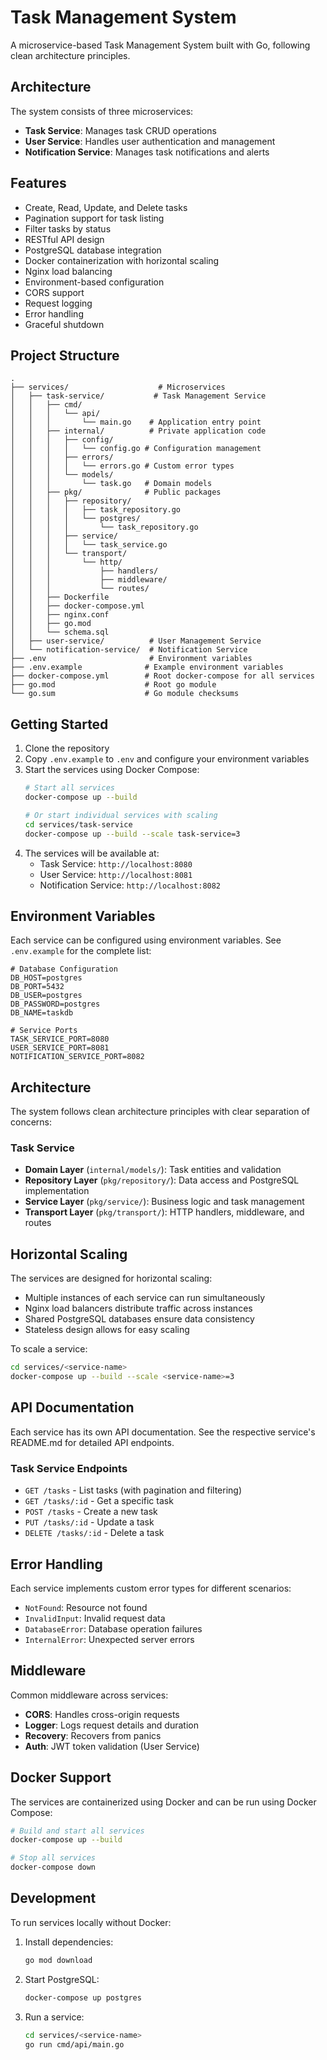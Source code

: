 # Task Management System

A microservice-based Task Management System built with Go, following clean architecture principles.

## Architecture

The system consists of three microservices:
- **Task Service**: Manages task CRUD operations
- **User Service**: Handles user authentication and management
- **Notification Service**: Manages task notifications and alerts

## Features

- Create, Read, Update, and Delete tasks
- Pagination support for task listing
- Filter tasks by status
- RESTful API design
- PostgreSQL database integration
- Docker containerization with horizontal scaling
- Nginx load balancing
- Environment-based configuration
- CORS support
- Request logging
- Error handling
- Graceful shutdown

## Project Structure

```
.
├── services/                    # Microservices
│   ├── task-service/           # Task Management Service
│   │   ├── cmd/
│   │   │   └── api/
│   │   │       └── main.go    # Application entry point
│   │   ├── internal/          # Private application code
│   │   │   ├── config/
│   │   │   │   └── config.go # Configuration management
│   │   │   ├── errors/
│   │   │   │   └── errors.go # Custom error types
│   │   │   └── models/
│   │   │       └── task.go   # Domain models
│   │   ├── pkg/              # Public packages
│   │   │   ├── repository/
│   │   │   │   ├── task_repository.go
│   │   │   │   └── postgres/
│   │   │   │       └── task_repository.go
│   │   │   ├── service/
│   │   │   │   └── task_service.go
│   │   │   └── transport/
│   │   │       └── http/
│   │   │           ├── handlers/
│   │   │           ├── middleware/
│   │   │           └── routes/
│   │   ├── Dockerfile
│   │   ├── docker-compose.yml
│   │   ├── nginx.conf
│   │   ├── go.mod
│   │   └── schema.sql
│   ├── user-service/          # User Management Service
│   └── notification-service/  # Notification Service
├── .env                       # Environment variables
├── .env.example              # Example environment variables
├── docker-compose.yml        # Root docker-compose for all services
├── go.mod                    # Root go module
└── go.sum                    # Go module checksums
```

## Getting Started

1. Clone the repository
2. Copy `.env.example` to `.env` and configure your environment variables
3. Start the services using Docker Compose:
   ```bash
   # Start all services
   docker-compose up --build

   # Or start individual services with scaling
   cd services/task-service
   docker-compose up --build --scale task-service=3
   ```
4. The services will be available at:
   - Task Service: `http://localhost:8080`
   - User Service: `http://localhost:8081`
   - Notification Service: `http://localhost:8082`

## Environment Variables

Each service can be configured using environment variables. See `.env.example` for the complete list:

```env
# Database Configuration
DB_HOST=postgres
DB_PORT=5432
DB_USER=postgres
DB_PASSWORD=postgres
DB_NAME=taskdb

# Service Ports
TASK_SERVICE_PORT=8080
USER_SERVICE_PORT=8081
NOTIFICATION_SERVICE_PORT=8082
```

## Architecture

The system follows clean architecture principles with clear separation of concerns:

### Task Service
- **Domain Layer** (`internal/models/`): Task entities and validation
- **Repository Layer** (`pkg/repository/`): Data access and PostgreSQL implementation
- **Service Layer** (`pkg/service/`): Business logic and task management
- **Transport Layer** (`pkg/transport/`): HTTP handlers, middleware, and routes


## Horizontal Scaling

The services are designed for horizontal scaling:
- Multiple instances of each service can run simultaneously
- Nginx load balancers distribute traffic across instances
- Shared PostgreSQL databases ensure data consistency
- Stateless design allows for easy scaling

To scale a service:
```bash
cd services/<service-name>
docker-compose up --build --scale <service-name>=3
```

## API Documentation

Each service has its own API documentation. See the respective service's README.md for detailed API endpoints.

### Task Service Endpoints
- `GET /tasks` - List tasks (with pagination and filtering)
- `GET /tasks/:id` - Get a specific task
- `POST /tasks` - Create a new task
- `PUT /tasks/:id` - Update a task
- `DELETE /tasks/:id` - Delete a task

## Error Handling

Each service implements custom error types for different scenarios:
- `NotFound`: Resource not found
- `InvalidInput`: Invalid request data
- `DatabaseError`: Database operation failures
- `InternalError`: Unexpected server errors

## Middleware

Common middleware across services:
- **CORS**: Handles cross-origin requests
- **Logger**: Logs request details and duration
- **Recovery**: Recovers from panics
- **Auth**: JWT token validation (User Service)

## Docker Support

The services are containerized using Docker and can be run using Docker Compose:

```bash
# Build and start all services
docker-compose up --build

# Stop all services
docker-compose down
```

## Development

To run services locally without Docker:

1. Install dependencies:
   ```bash
   go mod download
   ```

2. Start PostgreSQL:
   ```bash
   docker-compose up postgres
   ```

3. Run a service:
   ```bash
   cd services/<service-name>
   go run cmd/api/main.go
   ``` 